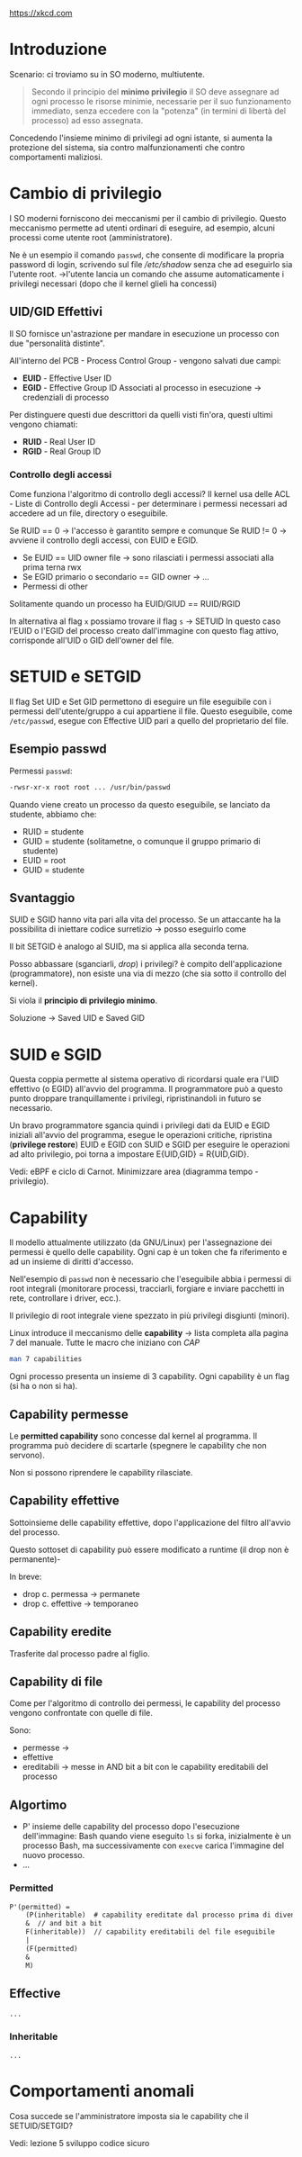 https://xkcd.com

# Introduzione
Scenario: ci troviamo su in SO moderno, multiutente.

>Secondo il principio del **minimo privilegio** il SO deve assegnare ad ogni processo le risorse minimie, necessarie per il suo funzionamento immediato, senza eccedere con la "potenza" (in termini di libertà del processo) ad esso assegnata.

Concedendo l'insieme minimo di privilegi ad ogni istante, si aumenta la protezione del sistema, sia contro malfunzionamenti che contro comportamenti maliziosi.

# Cambio di privilegio
I SO moderni forniscono dei meccanismi per il cambio di privilegio. Questo meccanismo permette ad utenti ordinari di eseguire, ad esempio, alcuni processi come utente root (amministratore).

Ne è un esempio il comando `passwd`, che consente di modificare la propria password di login, scrivendo sul file */etc/shadow* senza che ad eseguirlo sia l'utente root.
->l'utente lancia un comando che assume automaticamente i privilegi necessari (dopo che il kernel glieli ha concessi)

## UID/GID Effettivi
Il SO fornisce un'astrazione per mandare in esecuzione un processo con due "personalità distinte".

All'interno del PCB - Process Control Group - vengono salvati due campi:
- **EUID** - Effective User ID
- **EGID** - Effective Group ID
Associati al processo in esecuzione -> credenziali di processo

Per distinguere questi due descrittori da quelli visti fin'ora, questi ultimi vengono chiamati:
- **RUID** - Real User ID
- **RGID** - Real Group ID

### Controllo degli accessi
Come funziona l'algoritmo di controllo degli accessi?
Il kernel usa delle ACL - Liste di Controllo degli Accessi - per determinare i permessi necessari ad accedere ad un file, directory o eseguibile.

Se RUID == 0 -> l'accesso è garantito sempre e comunque
Se RUID != 0 -> avviene il controllo degli accessi, con EUID e EGID.
- Se EUID == UID owner file -> sono rilasciati i permessi associati alla prima terna rwx
- Se EGID primario o secondario == GID owner -> ...
- Permessi di other

Solitamente quando un processo ha EUID/GIUD == RUID/RGID

In alternativa al flag `x` possiamo trovare il flag `s` -> SETUID
In questo caso l'EUID o l'EGID del processo creato dall'immagine con questo flag attivo, corrisponde all'UID o GID dell'owner del file.

# SETUID e SETGID
Il flag Set UID e Set GID permettono di eseguire un file eseguibile con i permessi dell'utente/gruppo a cui appartiene il file. Questo eseguibile, come `/etc/passwd`, esegue con Effective UID pari a quello del proprietario del file.

## Esempio passwd
Permessi `passwd`:
```bash
-rwsr-xr-x root root ... /usr/bin/passwd
```

Quando viene creato un processo da questo eseguibile, se lanciato da studente, abbiamo che:
- RUID = studente
- GUID = studente (solitametne, o comunque il gruppo primario di studente)
- EUID = root
- GUID = studente

## Svantaggio
SUID e SGID hanno vita pari alla vita del processo.
Se un attaccante ha la possibilita di iniettare codice surretizio -> posso eseguirlo come 

Il bit SETGID è analogo al SUID, ma si applica alla seconda terna.

Posso abbassare (sganciarli, *drop*) i privilegi? è compito dell'applicazione (programmatore), non esiste una via di mezzo (che sia sotto il controllo del kernel).

Si viola il **principio di privilegio minimo**.

Soluzione -> Saved UID e Saved GID

# SUID e SGID
Questa coppia permette al sistema operativo di ricordarsi quale era l'UID effettivo (o EGID) all'avvio del programma. Il programmatore può a questo punto droppare tranquillamente i privilegi, ripristinandoli in futuro se necessario.

Un bravo programmatore sgancia quindi i privilegi dati da EUID e EGID iniziali all'avvio del programma, esegue le operazioni critiche, ripristina (**privilege restore**) EUID e EGID con SUID e SGID per eseguire le operazioni ad alto privilegio, poi torna a impostare E{UID,GID} = R{UID,GID}.

Vedi: eBPF e ciclo di Carnot. Minimizzare area (diagramma tempo - privilegio).

# Capability
Il modello attualmente utilizzato (da GNU/Linux) per l'assegnazione dei permessi è quello delle capability. Ogni cap è un token che fa riferimento e ad un insieme di diritti d'accesso.

Nell'esempio di `passwd` non è necessario che l'eseguibile abbia i permessi di root integrali (monitorare processi, tracciarli, forgiare e inviare pacchetti in rete, controllare i driver, ecc.).

Il privilegio di root integrale viene spezzato in più privilegi disgiunti (minori).

Linux introduce il meccanismo delle **capability** -> lista completa alla pagina 7 del manuale.
Tutte le macro che iniziano con *CAP*

```bash
man 7 capabilities
```

Ogni processo presenta un insieme di 3 capability. Ogni capability è un flag (si ha o non si ha).

## Capability permesse
Le **permitted capability** sono concesse dal kernel al programma. Il programma può decidere di scartarle (spegnere le capability che non servono).

Non si possono riprendere le capability rilasciate.

## Capability effettive
Sottoinsieme delle capability effettive, dopo l'applicazione del filtro all'avvio del processo.

Questo sottoset di capability può essere modificato a runtime (il drop non è permanente)-

In breve:
- drop c. permessa -> permanete
- drop c. effettive -> temporaneo

## Capability eredite
Trasferite dal processo padre al figlio.

## Capability di file
Come per l'algoritmo di controllo dei permessi, le capability del processo vengono confrontate con quelle di file.

Sono:
- permesse -> 
- effettive
- ereditabili -> messe in AND bit a bit con le capability ereditabili del processo

## Algortimo
- P' insieme delle capability del processo dopo l'esecuzione dell'immagine: Bash quando viene eseguito `ls` si forka, inizialmente è un processo Bash, ma successivamente con `execve` carica l'immagine del nuovo processo.
- ...
### Permitted
```txt
P'(permitted) = 
	(P(inheritable)  # capability ereditate dal processo prima di diventare P'
	&  // and bit a bit
	F(inheritable))  // capability ereditabili del file eseguibile
	|
	(F(permitted)
	&
	M)	
```

## Effective
```
...
```

### Inheritable
```
...
```

# Comportamenti anomali
Cosa succede se l'amministratore imposta sia le capability che il SETUID/SETGID?

Vedi: lezione 5 sviluppo codice sicuro